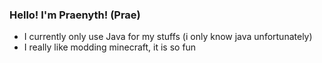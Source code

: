 ### Hello! I'm Praenyth! (Prae)

- I currently only use Java for my stuffs (i only know java unfortunately)
- I really like modding minecraft, it is so fun
